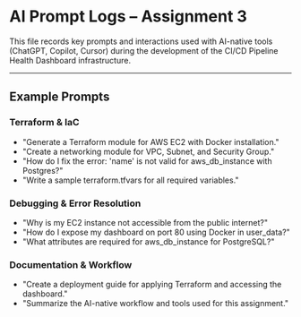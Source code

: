 # AI Prompt Logs – Assignment 3

This file records key prompts and interactions used with AI-native tools (ChatGPT, Copilot, Cursor) during the development of the CI/CD Pipeline Health Dashboard infrastructure.

---

## Example Prompts

### Terraform & IaC
- "Generate a Terraform module for AWS EC2 with Docker installation."
- "Create a networking module for VPC, Subnet, and Security Group."
- "How do I fix the error: 'name' is not valid for aws_db_instance with Postgres?"
- "Write a sample terraform.tfvars for all required variables."

### Debugging & Error Resolution
- "Why is my EC2 instance not accessible from the public internet?"
- "How do I expose my dashboard on port 80 using Docker in user_data?"
- "What attributes are required for aws_db_instance for PostgreSQL?"

### Documentation & Workflow
- "Create a deployment guide for applying Terraform and accessing the dashboard."
- "Summarize the AI-native workflow and tools used for this assignment."

